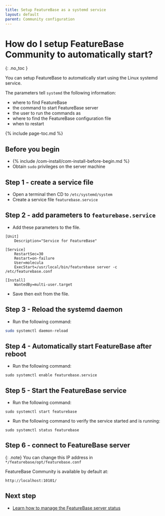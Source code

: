 ```yaml
---
title: Setup FeatureBase as a systemd service
layout: default
parent: Community configuration
---
```


# How do I setup FeatureBase Community to automatically start?
{: .no_toc }

You can setup FeatureBase to automatically start using the Linux systemd service.

The parameters tell `systemd` the following information:
* where to find FeatureBase
* the command to start FeatureBase server
* the user to run the commands as
* where to find the FeatureBase configuration file
* when to restart

{% include page-toc.md %}

## Before you begin

* {% include /com-install/com-install-before-begin.md %}
* Obtain `sudo` privileges on the server machine

## Step 1 - create a service file

* Open a terminal then CD to `/etc/systemd/system`
* Create a service file `featurebase.service`

## Step 2 - add parameters to `featurebase.service`

* Add these parameters to the file.

```
[Unit]
    Description="Service for FeatureBase"

[Service]
    RestartSec=30
    Restart=on-failure
    User=molecula
    ExecStart=/usr/local/bin/featurebase server -c /etc/featurebase.conf

[Install]
    WantedBy=multi-user.target
```

* Save then exit from the file.

## Step 3 - Reload the systemd daemon

* Run the following command:

```sh
sudo systemctl daemon-reload
```

## Step 4 - Automatically start FeatureBase after reboot

* Run the following command:

```
sudo systemctl enable featurebase.service
```

## Step 5 - Start the FeatureBase service

* Run the following command:

```
sudo systemctl start featurebase
```

* Run the following command to verify the service started and is running:

```
sudo systemctl status featurebase
```

## Step 6 - connect to FeatureBase server

{: .note}
You can change this IP address in `*/featurebase/opt/featurebase.conf`

FeatureBase Community is available by default at:

```
http://localhost:10101/
```

## Next step

* [Learn how to manage the FeatureBase server status](/docs/community/com-config/com-config-service-fb-manage)
